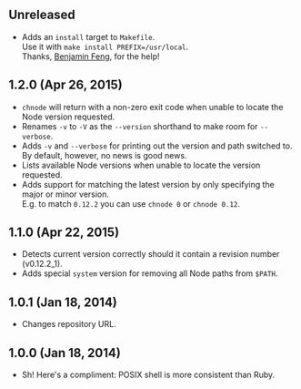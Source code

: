## Unreleased
- Adds an `install` target to `Makefile`.  
  Use it with `make install PREFIX=/usr/local`.  
  Thanks, [Benjamin Feng](http://www.fengb.info), for the help!

## 1.2.0 (Apr 26, 2015)
- `chnode` will return with a non-zero exit code when unable to locate the Node
  version requested.
- Renames `-v` to `-V` as the `--version` shorthand to make room for
  `--verbose`.
- Adds `-v` and `--verbose` for printing out the version and path switched to.  
  By default, however, no news is good news.
- Lists available Node versions when unable to locate the version requested.
- Adds support for matching the latest version by only specifying the major or
  minor version.  
  E.g. to match `0.12.2` you can use `chnode 0` or `chnode 0.12`.

## 1.1.0 (Apr 22, 2015)
- Detects current version correctly should it contain a revision number
  (v0.12.2_1).
- Adds special `system` version for removing all Node paths from `$PATH`.

## 1.0.1 (Jan 18, 2014)
- Changes repository URL.

## 1.0.0 (Jan 18, 2014)
- Sh! Here's a compliment: POSIX shell is more consistent than Ruby.
